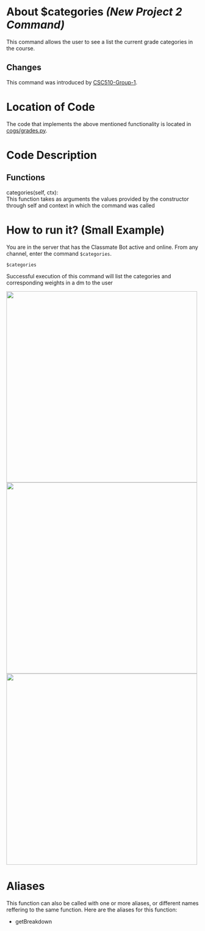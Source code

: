 # About $categories _(New Project 2 Command)_
This command allows the user to see a list the current grade categories in the course.

## Changes

This command was introduced by [CSC510-Group-1](https://github.com/nfoster1492/ClassMateBot-1/).

# Location of Code
The code that implements the above mentioned functionality is located in [cogs/grades.py](https://github.com/maddaicita/ClassMateBot-1.1/tree/main/cogs/grades.py).

# Code Description
## Functions
categories(self, ctx): <br>
This function takes as arguments the values provided by the constructor through self and context in which the command was called

# How to run it? (Small Example)
You are in the server that has the Classmate Bot active and online. From any channel, enter the command `$categories`.

```
$categories
```
Successful execution of this command will list the categories and corresponding weights in a dm to the user

<img src="https://github.com/maddaicita/ClassMateBot-1.1/blob/main/data/proj2media/categoriesHelp.PNG?raw=true" width="500">

<img src="https://github.com/maddaicita/ClassMateBot-1.1/blob/main/data/proj2media/categories.PNG?raw=true" width="500">

<img src="https://github.com/maddaicita/ClassMateBot-1.1/blob/main/data/proj2media/categoriesDM.PNG?raw=true" width="500">

# Aliases

This function can also be called with one or more aliases, or different names reffering to the same function. Here are the aliases for this function:

 - getBreakdown
